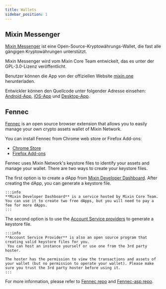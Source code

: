 ```yaml
---
title: Wallets
sidebar_position: 1
---
```


## Mixin Messenger

[Mixin Messenger](https://mixin.one/messenger) ist eine Open-Source-Kryptowährungs-Wallet, die fast alle gängigen Kryptowährungen unterstützt.

Mixin Messenger wird vom Mixin Core Team entwickelt, das es unter der GPL-3.0-Lizenz veröffentlicht.

Benutzer können die App von der offiziellen Website [mixin.one](https://mixin.one/messenger) herunterladen.

Entwickler können den Quellcode unter folgender Adresse einsehen: [Android-App](https://github.com/MixinNetwork/android-app), [iOS-App](https://github.com/MixinNetwork/ios-app) und [Desktop-App](https://github.com/MixinNetwork/desktop-app).


## Fennec


[Fennec](https://github.com/fox-one/fennec) is an open source browser extension that allows you to easily manage your own crypto assets wallet of Mixin Network.

You can install Fennec from Chrome web store or Firefox Add-ons:

- [Chrome Store](https://chrome.google.com/webstore/detail/fennec/eincngenkhohbbfpkohipekcmnkfamjp)
- [Firefox Add-ons](https://addons.mozilla.org/en-US/firefox/addon/fennec/)

Fennec uses Mixin Network's keystore files to identify your assets and manage your wallet. There are two ways to create your keystore files.

The first option is to create a  dApp from [Mixin Developer Dashboard](https://developers.mixin.one/dashboard). After creating the dApp, you can generate a keystore file.

````mdx-code-block
:::info
**Mixin Developer Dashboard** is a service hosted by Mixin Core Team. You can use it to create two free dApps, but you will need to pay a fee for more dApps.
:::
````

The second option is to use the [Account Service providers](https://github.com/fox-one/fennec-asp) to generate a keystore file.

```mdx-code-block
:::info
**Account Service Provider** is also an open source program that creating valid keystore files for you.
 You can host an instance yourself or use one from the 3rd party hoster.

The hoster has the permission to view the transactions and assets of your wallet (but no permission to operate your wallet). Please make sure you trust the 3rd party hoster before using it.
:::
```

For more information, please refer to [Fennec repo](https://github.com/fox-one/fennec) and [Fennec-asp repo](https://github.com/fox-one/fennec-asp).